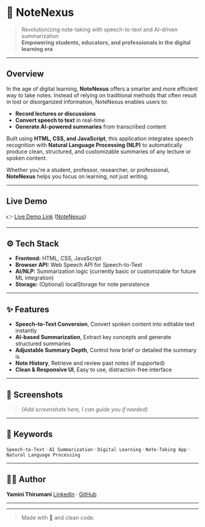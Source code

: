 
# 📝 NoteNexus

> Revolutionizing note-taking with speech-to-text and AI-driven summarization  
> **Empowering students, educators, and professionals in the digital learning era**

---

## Overview

In the age of digital learning, **NoteNexus** offers a smarter and more efficient way to take notes. Instead of relying on traditional methods that often result in lost or disorganized information, NoteNexus enables users to:

-  **Record lectures or discussions**
-  **Convert speech to text** in real-time
-  **Generate AI-powered summaries** from transcribed content

Built using **HTML, CSS, and JavaScript**, this application integrates speech recognition with **Natural Language Processing (NLP)** to automatically produce clean, structured, and customizable summaries of any lecture or spoken content.

Whether you're a student, professor, researcher, or professional, **NoteNexus** helps you focus on learning, not just writing.

---

##  Live Demo

👉 [Live Demo Link]([[https://your-demo-link.com](https://drive.google.com/file/d/12uA0P6DxqEA44aFI3FzNg3bf9AnOX5Yh/view?usp=sharing)]) ([NoteNexus](https://drive.google.com/file/d/12uA0P6DxqEA44aFI3FzNg3bf9AnOX5Yh/view?usp=sharing))

---

## ⚙️ Tech Stack

- **Frontend:** HTML, CSS, JavaScript
- **Browser API:** Web Speech API for Speech-to-Text
- **AI/NLP:** Summarization logic (currently basic or customizable for future ML integration)
- **Storage:** (Optional) localStorage for note persistence

---

## ✨ Features

- **Speech-to-Text Conversion**, Convert spoken content into editable text instantly  
- **AI-based Summarization**, Extract key concepts and generate structured summaries  
- **Adjustable Summary Depth**, Control how brief or detailed the summary is  
- **Note History**, Retrieve and review past notes (if supported)  
- **Clean & Responsive UI**, Easy to use, distraction-free interface  


---

## 📸 Screenshots

> *(Add screenshots here, I can guide you if needed)*

---



## 🧠 Keywords

`Speech-to-Text` · `AI Summarization` · `Digital Learning` · `Note-Taking App` · `Natural Language Processing`

---

## 🙋‍♀️ Author

**Yamini Thirumani**
[LinkedIn](https://linkedin.com/in/yamini-thirumani) · [GitHub](https://github.com/yamini-thirumani)

---
---

> Made with 💖 and clean code.

